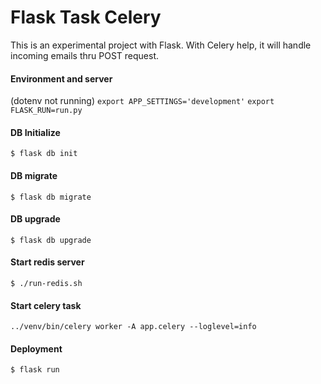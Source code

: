 # Flask Task Celery

This is an experimental project with Flask.
With Celery help, it will handle incoming emails thru POST request.

#### Environment and server
(dotenv not running)
`export APP_SETTINGS='development'`
`export FLASK_RUN=run.py`

#### DB Initialize
`$ flask db init`
#### DB migrate
`$ flask db migrate`
#### DB upgrade
`$ flask db upgrade`

#### Start redis server
`$ ./run-redis.sh`

#### Start celery task
`../venv/bin/celery worker -A app.celery --loglevel=info`

#### Deployment
`$ flask run`
